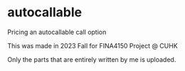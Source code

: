 # autocallable
Pricing an autocallable call option

This was made in 2023 Fall for FINA4150 Project @ CUHK

Only the parts that are entirely written by me is uploaded.
